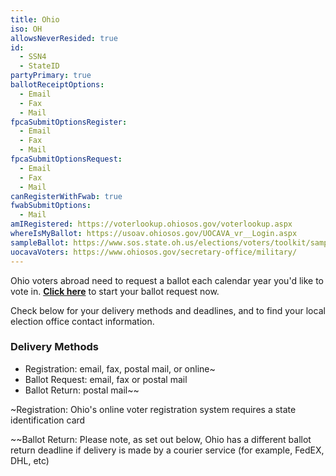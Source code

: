 ```yaml
---
title: Ohio
iso: OH
allowsNeverResided: true
id:
  - SSN4
  - StateID
partyPrimary: true
ballotReceiptOptions:
  - Email
  - Fax
  - Mail
fpcaSubmitOptionsRegister:
  - Email
  - Fax
  - Mail
fpcaSubmitOptionsRequest:
  - Email
  - Fax
  - Mail
canRegisterWithFwab: true
fwabSubmitOptions:
  - Mail
amIRegistered: https://voterlookup.ohiosos.gov/voterlookup.aspx
whereIsMyBallot: https://usoav.ohiosos.gov/UOCAVA_vr__Login.aspx
sampleBallot: https://www.sos.state.oh.us/elections/voters/toolkit/sample-ballot/
uocavaVoters: https://www.ohiosos.gov/secretary-office/military/
---
```

Ohio voters abroad need to request a ballot each calendar year you'd like to vote in. [**Click here**](https://www.votefromabroad.org) to start your ballot request now.

Check below for your delivery methods and deadlines, and to find your local election office contact information.

### Delivery Methods

* Registration: email, fax, postal mail, or online~
* Ballot Request: email, fax or postal mail
* Ballot Return: postal mail~~

~Registration: Ohio's online voter registration system requires a state identification card

~~Ballot Return: Please note, as set out below, Ohio has a different ballot return deadline if delivery is made by a courier service (for example, FedEX, DHL, etc)